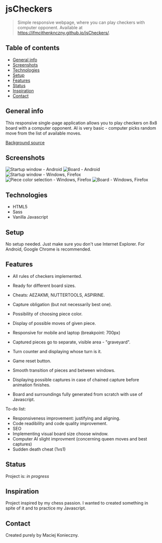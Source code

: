 # jsCheckers
> Simple responsive webpage, where you can play checkers with computer opponent. Available at https://ifmcjthenknczny.github.io/jsCheckers/.

## Table of contents
* [General info](#general-info)
* [Screenshots](#screenshots)
* [Technologies](#technologies)
* [Setup](#setup)
* [Features](#features)
* [Status](#status)
* [Inspiration](#inspiration)
* [Contact](#contact)

## General info
This responsive single-page application allows you to play checkers on 8x8 board with a computer opponent. AI is very basic - computer picks random move from the list of available moves.

[Background source](https://www.toptal.com/designers/subtlepatterns/what-the-hex/)

## Screenshots
![Startup window - Android](./screenshots/android-startup.jpg)
![Board - Android](./screenshots/android-board.jpg)
![Startup window - Windows, Firefox](./screenshots/windows-startup.png)
![Piece color selection - Windows, Firefox](./screenshots/windows-pieces.png)
![Board - Windows, Firefox](./screenshots/windows-board.png)

## Technologies
* HTML5
* Sass
* Vanilla Javascript

## Setup
No setup needed. Just make sure you don't use Internet Explorer. For Android, Google Chrome is recommended.

## Features
* All rules of checkers implemented.
* Ready for different board sizes.
* Cheats: AEZAKMI, NUTTERTOOLS, ASPIRINE.

* Capture obligation (but not necessarily best one).
* Possibility of choosing piece color.
* Display of possible moves of given piece.

* Responsive for mobile and laptop (breakpoint: 700px)
* Captured pieces go to separate, visible area - "graveyard".
* Turn counter and displaying whose turn is it.
* Game reset button.

* Smooth transition of pieces and between windows.
* Displaying possible captures in case of chained capture before animation finishes.

* Board and surroundings fully generated from scratch with use of Javascript.

To-do list:
* Responsiveness improvement: justifying and aligning.
* Code readibility and code quality improvement.
* SEO
* Implementing visual board size choose window.
* Computer AI slight improvment (concerning queen moves and best captures)
* Sudden death cheat (1vs1)
## Status
Project is: _in progress_

## Inspiration
Project inspired by my chess passion. I wanted to created something in spite of it and to practice my Javascript.

## Contact
Created purely by Maciej Konieczny.
